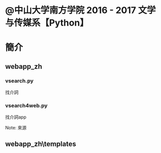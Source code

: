 # @中山大学南方学院 2016 - 2017 文学与传媒系【Python】

# 簡介 

## webapp_zh

### vsearch.py

找介詞

### vsearch4web.py

找介詞app

Note: 來源

## webapp_zh\templates


